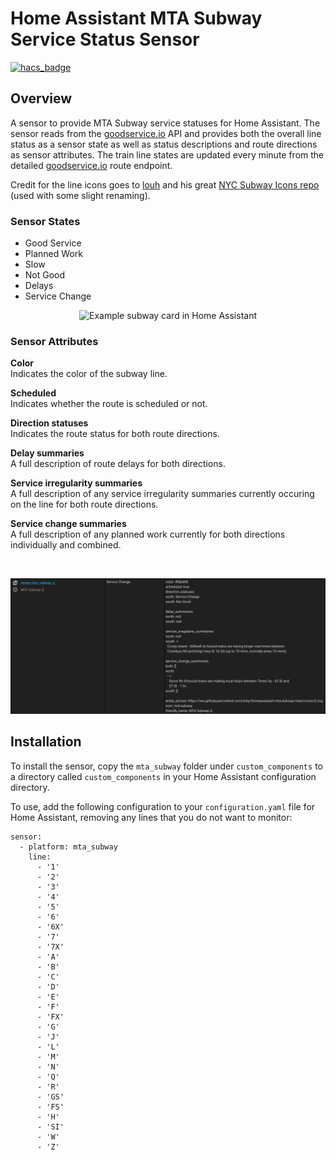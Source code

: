 # Home Assistant MTA Subway Service Status Sensor

[![hacs_badge](https://img.shields.io/badge/HACS-Custom-41BDF5.svg)](https://github.com/hacs/integration)

## Overview

A sensor to provide MTA Subway service statuses for Home Assistant. The sensor reads from the [goodservice.io](https://goodservice.io) API and provides both the overall line status as a sensor state as well as status descriptions and route directions as sensor attributes. The train line states are updated every minute from the detailed [goodservice.io](https://www.goodservice.io/api/routes?detailed=1) route endpoint.

Credit for the line icons goes to [louh](https://github.com/louh) and his great [NYC Subway Icons repo](https://github.com/louh/nyc-subway-icons) (used with some slight renaming).

### Sensor States
- Good Service
- Planned Work
- Slow
- Not Good
- Delays
- Service Change

<p align="center">
  <img src="https://raw.githubusercontent.com/iicky/homeassistant-mta-subway/main/images/Subway%20Group%20Screen%20Shot.png" alt="Example subway card in Home Assistant">
</p>

### Sensor Attributes

**Color**<br>
Indicates the color of the subway line.

**Scheduled**<br>
Indicates whether the route is scheduled or not.

**Direction statuses**<br>
Indicates the route status for both route directions.

**Delay summaries**<br>
A full description of route delays for both directions.

**Service irregularity summaries**<br>
A full description of any service irregularity summaries currently occuring on the line for both route directions.

**Service change summaries**<br>
A full description of any planned work currently for both directions individually and combined.

<br>
<p align="center">
  <img src="https://raw.githubusercontent.com/iicky/homeassistant-mta-subway/main/images/Sensor%20States%20Screen%20Shot.png" alt="Example sensor state and attributes in Home Assistant">
</p>

## Installation

To install the sensor, copy the `mta_subway` folder under `custom_components` to a directory called `custom_components` in your Home Assistant configuration directory.

To use, add the following configuration to your `configuration.yaml` file for Home Assistant, removing any lines that you do not want to monitor:

```
sensor:
  - platform: mta_subway
    line:
      - '1'
      - '2'
      - '3'
      - '4'
      - '5'
      - '6'
      - '6X'
      - '7'
      - '7X'
      - 'A'
      - 'B'
      - 'C'
      - 'D'
      - 'E'
      - 'F'
      - 'FX'
      - 'G'
      - 'J'
      - 'L'
      - 'M'
      - 'N'
      - 'Q'
      - 'R'
      - 'GS'
      - 'FS'
      - 'H'
      - 'SI'
      - 'W'
      - 'Z'
```
